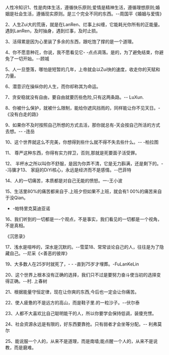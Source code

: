人性冷知识1、性是肉体生活，遵循快乐原则;爱情是精神生活，遵循理想原则;婚姻是社会生活，遵循现实原则。是三个完全不同的东西。--周国平《婚姻与爱情》

2、人生Zui大的荒唐，就是在LanRen、烂事上纠缠，它能耗光你所有的正能量。遇到LanRen，及时抽身，遇到烂事，及时止损。

3、活得累是因为心里装了多余的东西，跟吃饱了撑的是一个道理。

4、你不愿意种花，你说，我不愿看见它- -点点凋落。是的，为了避免结束，你避免了一切开始。--顾城

5、人一旦堕落，哪怕是短暂的几年，上帝就会以Zui快的速度，收走你的天赋和力量。

6、潜意识在操纵你的人生，而你却称其为命运。

7、贪安稳就没有自由，要自由就要历些危险,只有这两条路。-- LuXun.

8、你被什么保护，就被什么限制，能给你遮风挡雨的，同样能让你不见天日。-《没有白走的路》

9、如果你不及时按照自己所想的方式去活，那你就总有-天会按自己所活的方式去想。-- -连岳

10、这个世界就这么不完美，你想得到些什么就不得不失去些什么。-- -柏拉图

11、 尊严这种东西，你得有实力捍卫，否则,那就是死要面子活受罪。

12、 半杯水之所以叫你不舒服，是因为你弄不清，它是无力斟满，还是剩下的。--冯骥才13、 家庭的DiYi核心，永远是经济而不是感情。--巴菲特

14、人的一切痛苦，本质都是对自己无能的愤怒。一-王小波

15、生活里80%的痛苦都来自于.上班夕但如果不上班，就会有1 00%的痛苦来自于没Qian。

- -帕特里克莫迪亚诺

16、我们听到的一切都是一-个观点，不是事实，我们看见的一切都是一个视角，不是真相。

《沉思录》

17、浅水是喧哗的，深水是沉默的。--雪菜18、常常谈论自己的人，往往是为了隐藏自己。--尼采《<善恶的彼岸》

19、大多数人在25岁时就死了，- - -直到75岁才埋葬。-FuLanKeLin

20、这个世界上根本没有正确的选择，我们只不过是要努力奋斗使当初的选择变得正确。--村. 上春树

21、根据能量守恒定律，现在让你爽的东西,今后也一定会让你痛苦。

22、使人疲惫的不是远方的高山，而是鞋子里.的一粒沙子。--伏尔泰

23、人都不大喜欢比自己聪明能干的人，所以你要学会保持低调，装傻充愣。

24、社会资源永远是有限的，好东西要靠抢。只有弱者才会坐等分配。-- 利弗莫尔

25、能说服一个人的，从来不是道理，而是南墙;能点醒一个人的，从来不是说教，而是磨难。